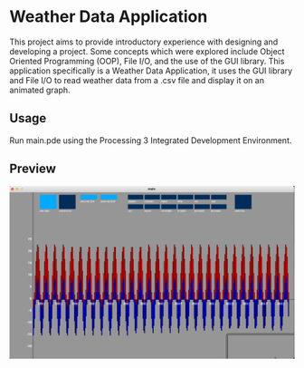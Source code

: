 # Weather Data Application
This project aims to provide introductory experience with designing and developing a project. Some concepts which were explored include Object Oriented Programming (OOP), File I/O, and the use of the GUI library. This application specifically is a Weather Data Application, it uses the GUI library and File I/O to read weather data from a .csv file and display it on an animated graph.

## Usage
Run main.pde using the Processing 3 Integrated Development Environment.

## Preview
![Preview](images/preview.png)
